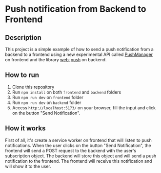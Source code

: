 # Push notification from Backend to Frontend

## Description

This project is a simple example of how to send a push notification from a backend to a frontend using a new experimental API called [PushManager](https://developer.mozilla.org/pt-BR/docs/Web/API/PushManager) on frontend and the library [web-push](https://www.npmjs.com/package/web-push) on backend.

## How to run

1. Clone this repository
2. Run `npm install` on both `frontend` and `backend` folders
3. Run `npm run dev` on `frontend` folder
4. Run `npm run dev` on `backend` folder
5. Access `http://localhost:5173/` on your browser, fill the input and click on the button "Send Notification".

## How it works

First of all, it's create a service worker on frontend that will listen to push notifications. When the user clicks on the button "Send Notification", the frontend will send a POST request to the backend with the user's subscription object. The backend will store this object and will send a push notification to the frontend. The frontend will receive this notification and will show it to the user.
